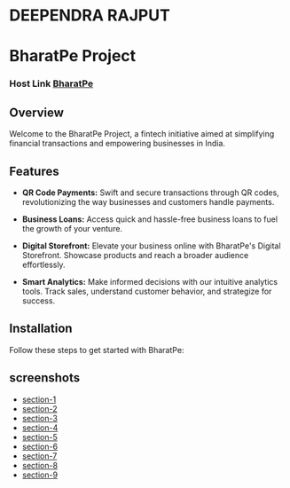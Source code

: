 # DEEPENDRA RAJPUT

# BharatPe Project

### Host Link  [BharatPe](https://sanjayvvarma.github.io/Bharat-Pe/) 

## Overview

Welcome to the BharatPe Project, a fintech initiative aimed at simplifying financial transactions and empowering businesses in India.

## Features

- **QR Code Payments:** Swift and secure transactions through QR codes, revolutionizing the way businesses and customers handle payments.

- **Business Loans:** Access quick and hassle-free business loans to fuel the growth of your venture.

- **Digital Storefront:** Elevate your business online with BharatPe's Digital Storefront. Showcase products and reach a broader audience effortlessly.

- **Smart Analytics:** Make informed decisions with our intuitive analytics tools. Track sales, understand customer behavior, and strategize for success.

## Installation

Follow these steps to get started with BharatPe:

## screenshots
* [section-1](./screenshots/a1.jpg)
* [section-2](./screenshots/a2.jpg)
* [section-3](./screenshots/a3.jpg)
* [section-4](./screenshots/r1.jpg)
* [section-5](./screenshots/r2.jpg)
* [section-6](./screenshots/r3.jpg)
* [section-7](./screenshots/c1.jpg)
* [section-8](./screenshots/c2.jpg)
* [section-9](./screenshots/c3.jpg)

      
